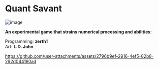 # Quant Savant

![image](https://github.com/user-attachments/assets/aad20689-eba0-4761-ae88-d8dcd6cbd60a)

**An experimental game that strains numerical processing and abilities:**

Programming: **zerth1**\
Art: **L.D. John**

https://github.com/user-attachments/assets/2796b9ef-2916-4ef5-82b8-292d044190ad
